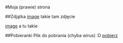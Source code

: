 #Moja (prawie) strona

##Zdjątka
[image](https://picsum.photos/200/300)
takie tam zdjęcie

[image](https://picsum.photos/300/200)
a tu takie

##Pobieranki
Plik do pobrania (chyba wirus) :D
<a href="test.txt" download="test">pobierz</a>
